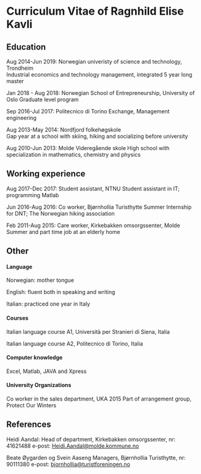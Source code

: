 # Curriculum Vitae of Ragnhild Elise Kavli

## **Education**

Aug 2014-Jun 2019: Norwegian univeristy of science and technology, Trondheim                                         
	Industrial economics and technology management, integrated 5 year long master
	
Jan 2018 - Aug 2018: Norwegian School of Entrepreneurship, University of Oslo
	Graduate level program
	
Sep 2016-Jul 2017: Politecnico di Torino
	Exchange, Management engineering
	   
Aug 2013-May 2014: Nordfjord folkehøgskole                                                   
	Gap year at a school with skiing, hiking and socializing before university
	
Aug 2010-Jun 2013: Molde Videregående skole
	High school with specialization in mathematics, chemistry and physics
 
	   

## **Working experience**	     

Aug 2017-Dec 2017: Student assistant, NTNU 
	Student assistant in IT; programming Matlab
	
Jun 2016-Aug 2016: Co worker, Bjørnhollia Turisthytte
	Summer Internship for DNT; The Norwegian hiking association 
	
Feb 2011-Aug 2015: Care worker, Kirkebakken omsorgssenter, Molde
	Summer and part time job at an elderly home


## **Other**                

#### Language

Norwegian: mother tongue

English: fluent both in speaking and writing

Italian: practiced one year in Italy
                                                
#### Courses

Italian language course A1, Università per Stranieri di Siena, Italia

Italian language course A2, Politecnico di Torino, Italia

#### Computer knowledge	

Excel, Matlab, JAVA and Xpress

#### University Organizations

Co worker in the sales department, UKA 2015
Part of arrangement group, Protect Our Winters



## **References**
Heidi Aandal: Head of department, Kirkebakken omsorgssenter, nr: 41621488
e-post: Heidi.Aandal@molde.kommune.no

Beate Øygarden og Svein Aaseng	Managers, Bjørnhollia Turisthytte, nr: 90111380 
e-post: bjornhollia@turistforeningen.no





